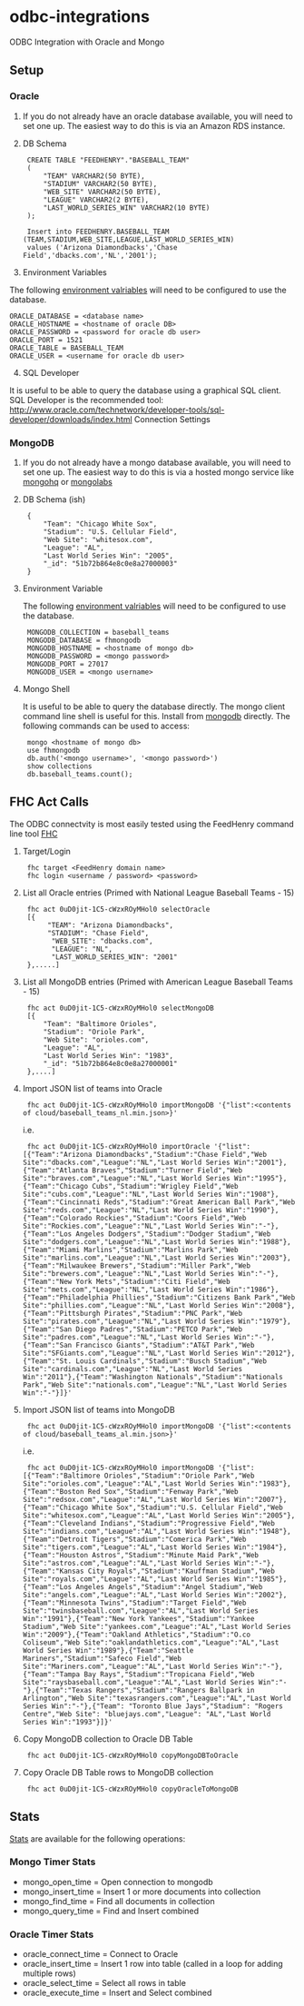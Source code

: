 odbc-integrations
=================

ODBC Integration with Oracle and Mongo


Setup
-----

### Oracle
1. If you do not already have an oracle database available, you will need to set one up. The easiest way to do this is via an Amazon RDS instance.

2. DB Schema

		CREATE TABLE "FEEDHENRY"."BASEBALL_TEAM" 
		(
			"TEAM" VARCHAR2(50 BYTE), 
			"STADIUM" VARCHAR2(50 BYTE), 
			"WEB_SITE" VARCHAR2(50 BYTE), 
			"LEAGUE" VARCHAR2(2 BYTE), 
			"LAST_WORLD_SERIES_WIN" VARCHAR2(10 BYTE)
		);

		Insert into FEEDHENRY.BASEBALL_TEAM 			(TEAM,STADIUM,WEB_SITE,LEAGUE,LAST_WORLD_SERIES_WIN) 
		values ('Arizona Diamondbacks','Chase Field','dbacks.com','NL','2001');
		
3. Environment Variables

The following [environment valriables](http://docs.feedhenry.com/v2/environment_variables.html) will need to be configured to use the database.

	ORACLE_DATABASE = <database name>
	ORACLE_HOSTNAME = <hostname of oracle DB>
	ORACLE_PASSWORD = <password for oracle db user>
	ORACLE_PORT = 1521
	ORACLE_TABLE = BASEBALL_TEAM
	ORACLE_USER = <username for oracle db user>


4. SQL Developer

It is useful to be able to query the database using a graphical SQL client. SQL Developer is the recommended tool: 
http://www.oracle.com/technetwork/developer-tools/sql-developer/downloads/index.html
Connection Settings


### MongoDB

1. If you do not already have a mongo database available, you will need to set one up. The easiest way to do this is via a hosted mongo service like [mongohq](https://www.mongohq.com) or [mongolabs](https://mongolab.com)

2. DB Schema (ish)

		{
  			"Team": "Chicago White Sox",
  			"Stadium": "U.S. Cellular Field",
  			"Web Site": "whitesox.com",
  			"League": "AL",
  			"Last World Series Win": "2005",
  			"_id": "51b72b864e8c0e8a27000003"
		}

3. Environment Variable

	The following [environment valriables](http://docs.feedhenry.com/v2/environment_variables.html) will need to be configured to use the database.

	
		MONGODB_COLLECTION = baseball_teams
		MONGODB_DATABASE = fhmongodb
		MONGODB_HOSTNAME = <hostname of mongo db>
		MONGODB_PASSWORD = <mongo password>
		MONGODB_PORT = 27017
		MONGODB_USER = <mongo username>

4. Mongo Shell

	It is useful to be able to query the database directly. The mongo client command line shell is useful for this. Install from [mongodb](http://www.mongodb.org/downloads) directly.
The following commands can be used to access:

		mongo <hostname of mongo db>
		use fhmongodb
		db.auth('<mongo username>', '<mongo password>')
		show collections
		db.baseball_teams.count();


## FHC Act Calls

The ODBC connectvity is most easily tested using the FeedHenry command line tool [FHC](http://docs.feedhenry.com/v2/fhc_command_line_tool.html)

1. Target/Login

		fhc target <FeedHenry domain name>
		fhc login <username / password> <password>

2. List all Oracle entries (Primed with National League Baseball Teams - 15)

		fhc act 0uD0jit-1C5-cWzxROyMHol0 selectOracle
		[{
 			 "TEAM": "Arizona Diamondbacks",
 			 "STADIUM": "Chase Field",
			  "WEB_SITE": "dbacks.com",
			  "LEAGUE": "NL",
			  "LAST_WORLD_SERIES_WIN": "2001"
		},.....]

3. List all MongoDB entries (Primed with American League Baseball Teams - 15)

		fhc act 0uD0jit-1C5-cWzxROyMHol0 selectMongoDB
		[{
  			"Team": "Baltimore Orioles",
  			"Stadium": "Oriole Park",
  			"Web Site": "orioles.com",
  			"League": "AL",
  			"Last World Series Win": "1983",
  			"_id": "51b72b864e8c0e8a27000001"
		},....]

4. Import JSON list of teams into Oracle

		fhc act 0uD0jit-1C5-cWzxROyMHol0 importMongoDB '{"list":<contents of cloud/baseball_teams_nl.min.json>}'

	i.e.
			
		fhc act 0uD0jit-1C5-cWzxROyMHol0 importOracle '{"list":[{"Team":"Arizona Diamondbacks","Stadium":"Chase Field","Web Site":"dbacks.com","League":"NL","Last World Series Win":"2001"},{"Team":"Atlanta Braves","Stadium":"Turner Field","Web Site":"braves.com","League":"NL","Last World Series Win":"1995"},{"Team":"Chicago Cubs","Stadium":"Wrigley Field","Web Site":"cubs.com","League":"NL","Last World Series Win":"1908"},{"Team":"Cincinnati Reds","Stadium":"Great American Ball Park","Web Site":"reds.com","League":"NL","Last World Series Win":"1990"},{"Team":"Colorado Rockies","Stadium":"Coors Field","Web Site":"Rockies.com","League":"NL","Last World Series Win":"-"},{"Team":"Los Angeles Dodgers","Stadium":"Dodger Stadium","Web Site":"dodgers.com","League":"NL","Last World Series Win":"1988"},{"Team":"Miami Marlins","Stadium":"Marlins Park","Web Site":"marlins.com","League":"NL","Last World Series Win":"2003"},{"Team":"Milwaukee Brewers","Stadium":"Miller Park","Web Site":"brewers.com","League":"NL","Last World Series Win":"-"},{"Team":"New York Mets","Stadium":"Citi Field","Web Site":"mets.com","League":"NL","Last World Series Win":"1986"},{"Team":"Philadelphia Phillies","Stadium":"Citizens Bank Park","Web Site":"phillies.com","League":"NL","Last World Series Win":"2008"},{"Team":"Pittsburgh Pirates","Stadium":"PNC Park","Web Site":"pirates.com","League":"NL","Last World Series Win":"1979"},{"Team":"San Diego Padres","Stadium":"PETCO Park","Web Site":"padres.com","League":"NL","Last World Series Win":"-"},{"Team":"San Francisco Giants","Stadium":"AT&T Park","Web Site":"SFGiants.com","League":"NL","Last World Series Win":"2012"},{"Team":"St. Louis Cardinals","Stadium":"Busch Stadium","Web Site":"cardinals.com","League":"NL","Last World Series Win":"2011"},{"Team":"Washington Nationals","Stadium":"Nationals Park","Web Site":"nationals.com","League":"NL","Last World Series Win":"-"}]}'


5. Import JSON list of teams into MongoDB

		fhc act 0uD0jit-1C5-cWzxROyMHol0 importMongoDB '{"list":<contents of cloud/baseball_teams_al.min.json>}'

	i.e.


		fhc act 0uD0jit-1C5-cWzxROyMHol0 importMongoDB '{"list":[{"Team":"Baltimore Orioles","Stadium":"Oriole Park","Web Site":"orioles.com","League":"AL","Last World Series Win":"1983"},{"Team":"Boston Red Sox","Stadium":"Fenway Park","Web Site":"redsox.com","League":"AL","Last World Series Win":"2007"},{"Team":"Chicago White Sox","Stadium":"U.S. Cellular Field","Web Site":"whitesox.com","League":"AL","Last World Series Win":"2005"},{"Team":"Cleveland Indians","Stadium":"Progressive Field","Web Site":"indians.com","League":"AL","Last World Series Win":"1948"},{"Team":"Detroit Tigers","Stadium":"Comerica Park","Web Site":"tigers.com","League":"AL","Last World Series Win":"1984"},{"Team":"Houston Astros","Stadium":"Minute Maid Park","Web Site":"astros.com","League":"AL","Last World Series Win":"-"},{"Team":"Kansas City Royals","Stadium":"Kauffman Stadium","Web Site":"royals.com","League":"AL","Last World Series Win":"1985"},{"Team":"Los Angeles Angels","Stadium":"Angel Stadium","Web Site":"angels.com","League":"AL","Last World Series Win":"2002"},{"Team":"Minnesota Twins","Stadium":"Target Field","Web Site":"twinsbaseball.com","League":"AL","Last World Series Win":"1991"},{"Team":"New York Yankees","Stadium":"Yankee Stadium","Web Site":"yankees.com","League":"AL","Last World Series Win":"2009"},{"Team":"Oakland Athletics","Stadium":"O.co Coliseum","Web Site":"oaklandathletics.com","League":"AL","Last World Series Win":"1989"},{"Team":"Seattle Mariners","Stadium":"Safeco Field","Web Site":"Mariners.com","League":"AL","Last World Series Win":"-"},{"Team":"Tampa Bay Rays","Stadium":"Tropicana Field","Web Site":"raysbaseball.com","League":"AL","Last World Series Win":"-"},{"Team":"Texas Rangers","Stadium":"Rangers Ballpark in Arlington","Web Site":"texasrangers.com","League":"AL","Last World Series Win":"-"},{"Team": "Toronto Blue Jays","Stadium": "Rogers Centre","Web Site": "bluejays.com","League": "AL","Last World Series Win":"1993"}]}'


6. Copy MongoDB collection to Oracle DB Table

		fhc act 0uD0jit-1C5-cWzxROyMHol0 copyMongoDBToOracle


7. Copy Oracle DB Table rows to MongoDB collection

		fhc act 0uD0jit-1C5-cWzxROyMHol0 copyOracleToMongoDB


## Stats

[Stats](http://docs.feedhenry.com/v2/stats.html) are available for the following operations:

### Mongo Timer Stats

- mongo_open_time = Open connection to mongodb
- mongo_insert_time = Insert 1 or more documents into collection
- mongo_find_time = Find all documents in collection
- mongo_query_time = Find and Insert combined


### Oracle Timer Stats

- oracle_connect_time = Connect to Oracle
- oracle_insert_time = Insert 1 row into table (called in a loop for adding multiple rows)
- oracle_select_time = Select all rows in table
- oracle_execute_time = Insert and Select combined
